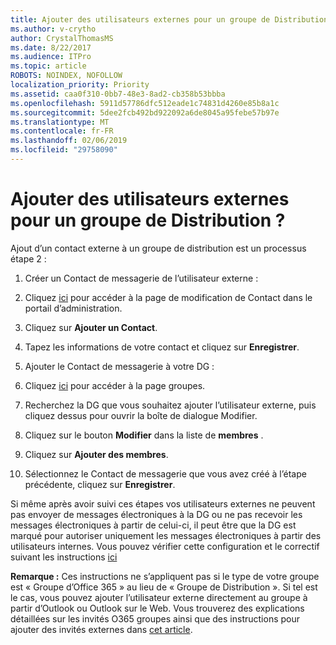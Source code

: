 ```yaml
---
title: Ajouter des utilisateurs externes pour un groupe de Distribution ?
ms.author: v-crytho
author: CrystalThomasMS
ms.date: 8/22/2017
ms.audience: ITPro
ms.topic: article
ROBOTS: NOINDEX, NOFOLLOW
localization_priority: Priority
ms.assetid: caa0f310-0bb7-48e3-8ad2-cb358b53bbba
ms.openlocfilehash: 5911d57786dfc512eade1c74831d4260e85b8a1c
ms.sourcegitcommit: 5dee2fcb492bd922092a6de8045a95febe57b97e
ms.translationtype: MT
ms.contentlocale: fr-FR
ms.lasthandoff: 02/06/2019
ms.locfileid: "29758090"
---
```

# <a name="adding-external-users-to-a-distribution-group"></a>Ajouter des utilisateurs externes pour un groupe de Distribution ?

Ajout d’un contact externe à un groupe de distribution est un processus étape 2 :
  
1. Créer un Contact de messagerie de l’utilisateur externe :
    
1. Cliquez [ici](https://admin.microsoft.com/adminportal/home#/Contact) pour accéder à la page de modification de Contact dans le portail d’administration. 
    
2. Cliquez sur **Ajouter un Contact**.
    
3. Tapez les informations de votre contact et cliquez sur **Enregistrer**.
    
2. Ajouter le Contact de messagerie à votre DG :
    
1. Cliquez [ici](https://admin.microsoft.com/adminportal/home#/groups) pour accéder à la page groupes. 
    
2. Recherchez la DG que vous souhaitez ajouter l’utilisateur externe, puis cliquez dessus pour ouvrir la boîte de dialogue Modifier.
    
3. Cliquez sur le bouton **Modifier** dans la liste de **membres** . 
    
4. Cliquez sur **Ajouter des membres**.
    
5. Sélectionnez le Contact de messagerie que vous avez créé à l’étape précédente, cliquez sur **Enregistrer**.
    
Si même après avoir suivi ces étapes vos utilisateurs externes ne peuvent pas envoyer de messages électroniques à la DG ou ne pas recevoir les messages électroniques à partir de celui-ci, il peut être que la DG est marqué pour autoriser uniquement les messages électroniques à partir des utilisateurs internes. Vous pouvez vérifier cette configuration et le correctif suivant les instructions [ici](https://support.office.com/article/Fix-email-delivery-issues-for-error-code-5-7-133-in-Office-365-991abc19-7756-438f-abcb-39f69b80f284.aspx)
  
 **Remarque :** Ces instructions ne s’appliquent pas si le type de votre groupe est « Groupe d’Office 365 » au lieu de « Groupe de Distribution ». Si tel est le cas, vous pouvez ajouter l’utilisateur externe directement au groupe à partir d’Outlook ou Outlook sur le Web. Vous trouverez des explications détaillées sur les invités O365 groupes ainsi que des instructions pour ajouter des invités externes dans [cet article](https://support.office.com/article/Guest-access-in-Office-365-Groups-bfc7a840-868f-4fd6-a390-f347bf51aff6.aspx).
  

